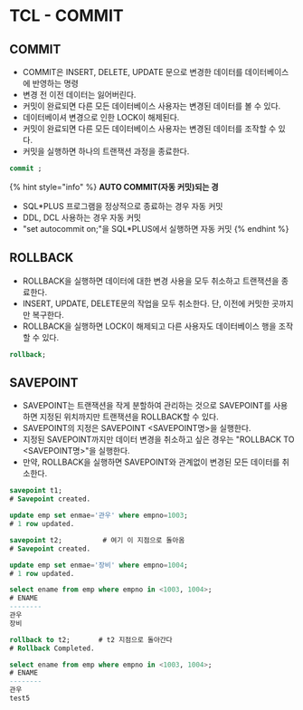 # TCL - COMMIT

## COMMIT

* COMMIT은 INSERT, DELETE, UPDATE 문으로 변경한 데이터를 데이터베이스에 반영하는 명령
* 변경 전 이전 데이터는 잃어버린다.
* 커밋이 완료되면 다른 모든 데이터베이스 사용자는 변경된 데이터를 볼 수 있다.
* 데이터베이셔 변경으로 인한 LOCK이 해제된다.
* 커밋이 완료되면 다른 모든 데이터베이스 사용자는 변경된 데이터를 조작할 수 있다.
* 커밋을 실행하면 하나의 트랜잭션 과정을 종료한다.

```sql
commit ;
```

{% hint style="info" %}
**AUTO COMMIT\(자동 커밋\)되는 경**

* SQL\*PLUS 프로그램을 정상적으로 종료하는 경우 자동 커밋
* DDL, DCL 사용하는 경우 자동 커밋
* "set autocommit on;"을 SQL\*PLUS에서 실행하면 자동 커밋
{% endhint %}

## ROLLBACK

* ROLLBACK을 실행하면 데이터에 대한 변경 사용을 모두 취소하고 트랜잭션을 종료한다.
* INSERT, UPDATE, DELETE문의 작업을 모두 취소한다. 단, 이전에 커밋한 곳까지만 복구한다.
* ROLLBACK을 실행하면 LOCK이 해제되고 다른 사용자도 데이터베이스 행을 조작할 수 있다.

```sql
rollback;
```

## SAVEPOINT

* SAVEPOINT는 트랜잭션을 작게 분할하여 관리하는 것으로 SAVEPOINT를 사용하면 지정된 위치까지만 트랜잭션을 ROLLBACK할 수 있다.
* SAVEPOINT의 지정은 SAVEPOINT &lt;SAVEPOINT명&gt;을 실행한다.
* 지정된 SAVEPOINT까지만 데이터 변경을 취소하고 싶은 경우는 "ROLLBACK TO &lt;SAVEPOINT명&gt;"을 실행한다.
* 만약, ROLLBACK을 실행하면 SAVEPOINT와 관계없이 변경된 모든 데이터를 취소한다.

```sql
savepoint t1; 
# Savepoint created. 

update emp set enmae='관우' where empno=1003; 
# 1 row updated.  

savepoint t2;          # 여기 이 지점으로 돌아옴
# Savepoint created. 

update emp set enmae='장비' where empno=1004; 
# 1 row updated.  

select ename from emp where empno in <1003, 1004>; 
# ENAME 
--------
관우 
장비 

rollback to t2;       # t2 지점으로 돌아간다 
# Rollback Completed. 

select ename from emp where empno in <1003, 1004>; 
# ENAME 
--------
관우 
test5
```

